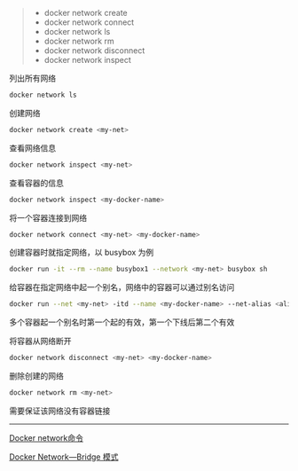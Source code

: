 > - docker network create
> - docker network connect
> - docker network ls
> - docker network rm
> - docker network disconnect
> - docker network inspect



列出所有网络

```bash
docker network ls
```

创建网络

```bash
docker network create <my-net>
```

查看网络信息

```bash
docker network inspect <my-net>
```

查看容器的信息

```bash
docker network inspect <my-docker-name>
```

将一个容器连接到网络

```bash
docker network connect <my-net> <my-docker-name>
```

创建容器时就指定网络，以 busybox 为例

```bash
docker run -it --rm --name busybox1 --network <my-net> busybox sh
```

给容器在指定网络中起一个别名，网络中的容器可以通过别名访问

```bash
docker run --net <my-net> -itd --name <my-docker-name> --net-alias <alias-name> busybox
```

多个容器起一个别名时第一个起的有效，第一个下线后第二个有效


将容器从网络断开

```bash
docker network disconnect <my-net> <my-docker-name>
```

删除创建的网络

```bash
docker network rm <my-net>
```

需要保证该网络没有容器链接

---

[Docker network命令](https://blog.csdn.net/gezhonglei2007/article/details/51627821)

[Docker Network—Bridge 模式](https://www.cnkirito.moe/docker-network-bridge/)